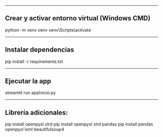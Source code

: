 -----------------------------------------------
Crear y activar entorno virtual (Windows CMD)
-----------------------------------------------
python -m venv venv
venv\Scripts\activate

--------------------------
Instalar dependencias
--------------------------
pip install -r requirements.txt

--------------------------
Ejecutar la app
--------------------------

streamlit run appInicio.py

--------------------------
Librería adicionales:
-------------------------
pip install openpyxl xlrd
pip install openpyxl xlrd pandas
pip install pandas openpyxl lxml beautifulsoup4
